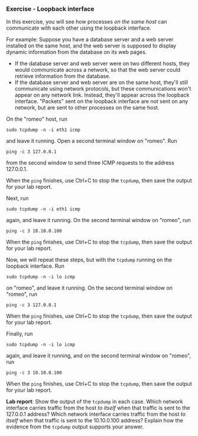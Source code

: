 ### Exercise - Loopback interface

In this exercise, you will see how processes *on the same host* can communicate with each other using the loopback interface. 

For example: Suppose you have a database server and a web server installed on the same host, and the web server is supposed to display dynamic information from the database on its web pages.

* If the database server and web server were on two different hosts, they would communicate across a network, so that the web server could retrieve information from the database.
* If the database server and web server are on the same host, they'll still communicate using network protocols, but these communications won't appear on any network link. Instead, they'll appear across the loopback interface. "Packets" sent on the loopback interface are not sent on any network, but are sent to other processes on the same host.



On the "romeo" host, run

```
sudo tcpdump -n -i eth1 icmp
```

and leave it running. Open a second terminal window on "romeo". Run

```
ping -c 3 127.0.0.1
```

from the second window to send three ICMP requests to the address 127.0.0.1.

When the `ping` finishes, use Ctrl+C to stop the `tcpdump`, then save the output for your lab report.

Next, run

```
sudo tcpdump -n -i eth1 icmp
```

again, and leave it running. On the second terminal window on "romeo", run

```
ping -c 3 10.10.0.100
```

When the `ping` finishes, use Ctrl+C to stop the `tcpdump`, then save the output for your lab report.

Now, we will repeat these steps, but with the `tcpdump` running on the loopback interface. Run

```
sudo tcpdump -n -i lo icmp
```

on "romeo", and leave it running. On the second terminal window on "romeo", run

```
ping -c 3 127.0.0.1
```

When the `ping` finishes, use Ctrl+C to stop the `tcpdump`, then save the output for your lab report.

Finally, run

```
sudo tcpdump -n -i lo icmp
```

again, and leave it running, and on the second terminal window on "romeo", run

```
ping -c 3 10.10.0.100
```

When the `ping` finishes, use Ctrl+C to stop the `tcpdump`, then save the output for your lab report.


**Lab report**: Show the output of the `tcpdump` in each case. Which network interface carries traffic from the host *to itself* when that traffic is sent to the 127.0.0.1 address? Which network interface carries traffic from the host *to itself* when that traffic is sent to the 10.10.0.100 address? Explain how the evidence from the `tcpdump` output supports your answer.
